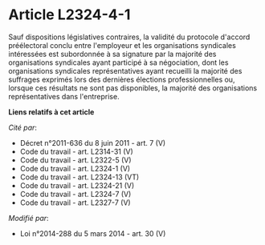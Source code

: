 # Article L2324-4-1

Sauf dispositions législatives contraires, la validité du protocole d'accord préélectoral conclu entre l'employeur et les
organisations syndicales intéressées est subordonnée à sa signature par la majorité des organisations syndicales ayant
participé à sa négociation, dont les organisations syndicales représentatives ayant recueilli la majorité des suffrages
exprimés lors des dernières élections professionnelles ou, lorsque ces résultats ne sont pas disponibles, la majorité des
organisations représentatives dans l'entreprise.

**Liens relatifs à cet article**

_Cité par_:

  - Décret n°2011-636 du 8 juin 2011 - art. 7 (V)
  - Code du travail - art. L2314-31 (V)
  - Code du travail - art. L2322-5 (V)
  - Code du travail - art. L2324-1 (V)
  - Code du travail - art. L2324-13 (VT)
  - Code du travail - art. L2324-21 (V)
  - Code du travail - art. L2324-7 (V)
  - Code du travail - art. L2327-7 (V)

_Modifié par_:

  - Loi n°2014-288 du 5 mars 2014 - art. 30 (V)
